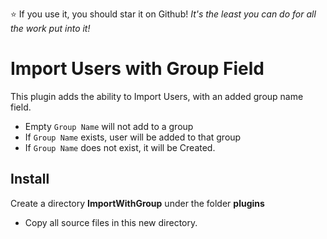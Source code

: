 :star: If you use it, you should star it on Github! _It's the least you can do for all the work put into it!_

# Import Users with Group Field
This plugin adds the ability to Import Users, with an added group name field. 
- Empty `Group Name` will not add to a group
- If `Group Name` exists, user will be added to that group
- If `Group Name` does not exist, it will be Created.

## Install
Create a directory **ImportWithGroup** under the folder **plugins**
- Copy all source files in this new directory.

